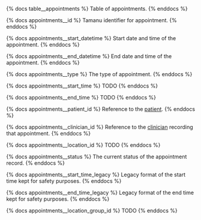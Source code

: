 {% docs table__appointments %}
Table of appointments.
{% enddocs %}

{% docs appointments__id %}
Tamanu identifier for appointment.
{% enddocs %}

{% docs appointments__start_datetime %}
Start date and time of the appointment.
{% enddocs %}

{% docs appointments__end_datetime %}
End date and time of the appointment.
{% enddocs %}

{% docs appointments__type %}
The type of appointment.
{% enddocs %}

{% docs appointments__start_time %}
TODO
{% enddocs %}

{% docs appointments__end_time %}
TODO
{% enddocs %}

{% docs appointments__patient_id %}
Reference to the [patient](#!/source/source.tamanu.tamanu.patients).
{% enddocs %}

{% docs appointments__clinician_id %}
Reference to the [clinician](#!/source/source.tamanu.tamanu.users) recording that appointment.
{% enddocs %}

{% docs appointments__location_id %}
TODO
{% enddocs %}

{% docs appointments__status %}
The current status of the appointment record.
{% enddocs %}

{% docs appointments__start_time_legacy %}
Legacy format of the start time kept for safety purposes.
{% enddocs %}

{% docs appointments__end_time_legacy %}
Legacy format of the end time kept for safety purposes.
{% enddocs %}

{% docs appointments__location_group_id %}
TODO
{% enddocs %}
